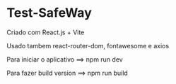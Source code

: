 # Test-SafeWay

Criado com React.js + Vite

Usado tambem react-router-dom, fontawesome e axios

Para iniciar o aplicativo ==> npm run dev

Para fazer build version ==> npm run build
